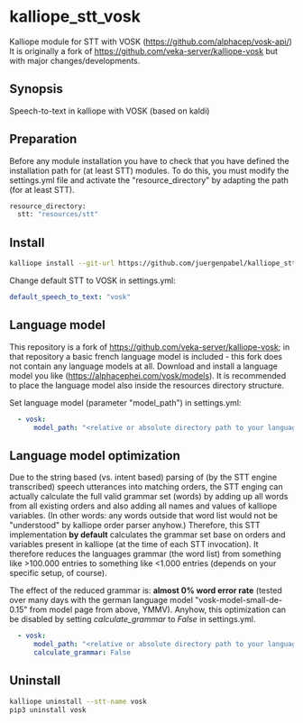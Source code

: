 # kalliope_stt_vosk
Kalliope module for STT with VOSK (https://github.com/alphacep/vosk-api/)
It is originally a fork of https://github.com/veka-server/kalliope-vosk but with major changes/developments.

## Synopsis
Speech-to-text in kalliope with VOSK (based on kaldi)

## Preparation
Before any module installation you have to check that you have defined the installation path for (at least STT) modules.
To do this, you must modify the settings.yml file and activate the "resource_directory" by adapting the path (for at least STT).
```bash
resource_directory:
  stt: "resources/stt"
```

## Install
```bash
kalliope install --git-url https://github.com/juergenpabel/kalliope_stt_vosk.git
```

Change default STT to VOSK in settings.yml:
```yml
default_speech_to_text: "vosk"
```


## Language model
This repository is a fork of https://github.com/veka-server/kalliope-vosk; in that repository a basic french language model is included - this fork does not contain any language models at all. Download and install a language model you like (https://alphacephei.com/vosk/models). It is recommended to place the language model also inside the resources directory structure.

Set language model (parameter "model_path") in settings.yml:
```yml
  - vosk:
      model_path: "<relative or absolute directory path to your language model>"
```

## Language model optimization
Due to the string based (vs. intent based) parsing of (by the STT engine transcribed) speech utterances into matching orders, the STT enging can actually calculate the full valid grammar set (words) by adding up all words from all existing orders and also adding all names and values of kalliope variables. (In other words: any words outside that word list would not be "understood" by kalliope order parser anyhow.) Therefore, this STT implementation __by default__ calculates the grammar set base on orders and variables present in kalliope (at the time of each STT invocation). It therefore reduces the languages grammar (the word list) from something like >100.000 entries to something like <1.000 entries (depends on your specific setup, of course).

The effect of the reduced grammar is: __almost 0% word error rate__ (tested over many days with the german language model "vosk-model-small-de-0.15" from model page from above, YMMV). Anyhow, this optimization can be disabled by setting *calculate_grammar* to *False* in settings.yml.

```yml
  - vosk:
      model_path: "<relative or absolute directory path to your language model>"
      calculate_grammar: False
```


## Uninstall
```bash
kalliope uninstall --stt-name vosk
pip3 uninstall vosk
```
